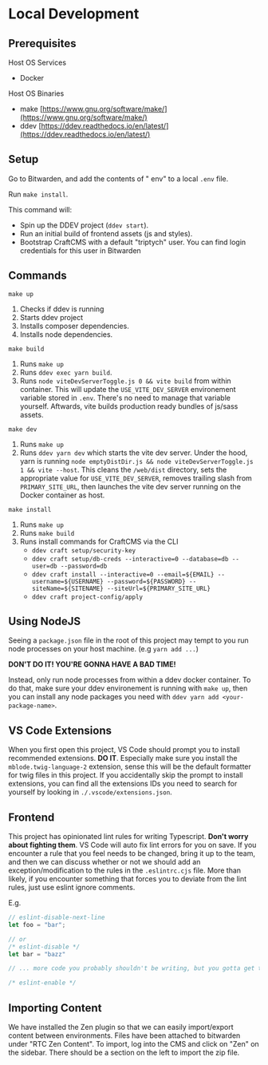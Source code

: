 # Local Development

## Prerequisites

Host OS Services

-   Docker

Host OS Binaries

-   make [https://www.gnu.org/software/make/](https://www.gnu.org/software/make/)
-   ddev [https://ddev.readthedocs.io/en/latest/](https://ddev.readthedocs.io/en/latest/)

## Setup

Go to Bitwarden, and add the contents of "<project-name> env" to a local `.env` file.

Run `make install`.

This command will:
- Spin up the DDEV project (`ddev start`).
- Run an initial build of frontend assets (js and styles).
- Bootstrap CraftCMS with a default "triptych" user. You can find login credentials for this user in Bitwarden

## Commands

`make up`

1. Checks if ddev is running
2. Starts ddev project
3. Installs composer dependencies.
4. Installs node dependencies.

`make build`

1. Runs `make up`
2. Runs `ddev exec yarn build`.
3. Runs `node viteDevServerToggle.js 0 && vite build` from within container. This will update the `USE_VITE_DEV_SERVER` environement variable stored in `.env`. There's no need to manage that variable yourself. Aftwards, vite builds production ready bundles of js/sass assets.

`make dev`

1. Runs `make up`
2. Runs `ddev yarn dev` which starts the vite dev server. Under the hood, yarn is running `node emptyDistDir.js && node viteDevServerToggle.js 1 && vite --host`. This cleans the `/web/dist` directory, sets the appropriate value for `USE_VITE_DEV_SERVER`, removes trailing slash from `PRIMARY_SITE_URL`, then launches the vite dev server running on the Docker container as host.

`make install`

1. Runs `make up`
2. Runs `make build`
3. Runs install commands for CraftCMS via the CLI
	- `ddev craft setup/security-key`
	- `ddev craft setup/db-creds --interactive=0 --database=db --user=db --password=db`
	- `ddev craft install --interactive=0 --email=${EMAIL} --username=${USERNAME} --password=${PASSWORD} --siteName=${SITENAME} --siteUrl=${PRIMARY_SITE_URL}`
	- `ddev craft project-config/apply`

## Using NodeJS

Seeing a `package.json` file in the root of this project may tempt to you run node processes on your host machine. (e.g `yarn add ...`)

**DON'T DO IT! YOU'RE GONNA HAVE A BAD TIME!**

Instead, only run node processes from within a ddev docker container. To do that, make sure your ddev environement is running with `make up`, then you can install any node packages you need with `ddev yarn add <your-package-name>`.

## VS Code Extensions
When you first open this project, VS Code should prompt you to install recommended extensions. **DO IT**. Especially make sure you install the `mblode.twig-language-2` extension, sense this will be the default formatter for twig files in this project. If you accidentally skip the prompt to install extensions, you can find all the extensions IDs you need to search for yourself by looking in `./.vscode/extensions.json`.

## Frontend
This project has opinionated lint rules for writing Typescript. **Don't worry about fighting them**. VS Code will auto fix lint errors for you on save. If you encounter a rule that you feel needs to be changed, bring it up to the team, and then we can discuss whether or not we should add an exception/modification to the rules in the `.eslintrc.cjs` file. More than likely, if you encounter something that forces you to deviate from the lint rules, just use eslint ignore comments.

E.g.
```ts
// eslint-disable-next-line
let foo = "bar";

// or
/* eslint-disable */
let bar = "bazz"

// ... more code you probably shouldn't be writing, but you gotta get this done...

/* eslint-enable */
```

## Importing Content

We have installed the Zen plugin so that we can easily import/export content between environments. Files have been attached to bitwarden under "RTC Zen Content". To import, log into the CMS and click on "Zen" on the sidebar. There should be a section on the left to import the zip file.